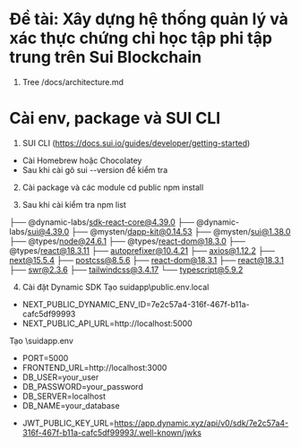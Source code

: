 # Đề tài: Xây dựng hệ thống quản lý và xác thực chứng chỉ học tập phi tập trung trên Sui Blockchain
1. Tree
/docs/architecture.md

# Cài env, package và SUI CLI
1. SUI CLI (https://docs.sui.io/guides/developer/getting-started)
- Cài Homebrew hoặc Chocolatey
- Sau khi cài gõ sui --version để kiểm tra 

2. Cài package và các module
cd public
npm install

3. Sau khi cài kiểm tra
npm list

├── @dynamic-labs/sdk-react-core@4.39.0
├── @dynamic-labs/sui@4.39.0
├── @mysten/dapp-kit@0.14.53
├── @mysten/sui@1.38.0
├── @types/node@24.6.1
├── @types/react-dom@18.3.0
├── @types/react@18.3.11
├── autoprefixer@10.4.21
├── axios@1.12.2
├── next@15.5.4
├── postcss@8.5.6
├── react-dom@18.3.1
├── react@18.3.1
├── swr@2.3.6
├── tailwindcss@3.4.17
└── typescript@5.9.2

4. Cài đặt Dynamic SDK
Tạo suidapp\public\.env.local
- NEXT_PUBLIC_DYNAMIC_ENV_ID=7e2c57a4-316f-467f-b11a-cafc5df99993
- NEXT_PUBLIC_API_URL=http://localhost:5000

Tạo \suidapp\.env
- PORT=5000
- FRONTEND_URL=http://localhost:3000
- DB_USER=your_user
- DB_PASSWORD=your_password
- DB_SERVER=localhost
- DB_NAME=your_database

+ JWT_PUBLIC_KEY_URL=https://app.dynamic.xyz/api/v0/sdk/7e2c57a4-316f-467f-b11a-cafc5df99993/.well-known/jwks